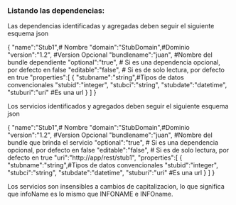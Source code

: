 ### Listando las dependencias:
Las dependencias identificadas y agregadas deben seguir el siguiente esquema json

 {
            "name":"Stub1",# Nombre
            "domain":"StubDomain",#Dominio
            "version":"1.2", #Version Opcional
            "bundlename":"juan", #Nombre del bundle dependiente
            "optional":"true", # Si es una dependencia opcional, por defecto en false
            "editable":"false", # Si es de solo lectura, por defecto en true
            "properties":[
                {
                    "stubname":"string",#Tipos de datos convencionales
                    "stubid":"integer",
                    "stubci":"string",
                    "stubdate":"datetime",
                    "stuburi":"uri" #Es una url
                }
            ]
  }

 Los servicios identificados y agregados deben seguir el siguiente esquema json

 {
             "name":"Stub1",# Nombre
             "domain":"StubDomain",#Dominio
             "version":"1.2", #Version Opcional
             "bundlename":"juan", #Nombre del bundle que brinda el servicio
             "optional":"true", # Si es una dependencia opcional, por defecto en false
             "editable":"false", # Si es de solo lectura, por defecto en true
             "uri":"http://app/rest/stub1",
             "properties":[
                 {
                     "stubname":"string",#Tipos de datos convencionales
                     "stubid":"integer",
                     "stubci":"string",
                     "stubdate":"datetime",
                     "stuburi":"uri" #Es una url
                 }
             ]
   }

   Los servicios son insensibles a cambios de capitalizacion, lo que significa que infoName es lo mismo que
   INFONAME  e INFOname.